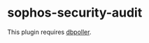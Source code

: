 sophos-security-audit
=====================
This plugin requires [dbpoller](https://gitlab.sedara.io/av-plugin-daemons/dbpoller).
